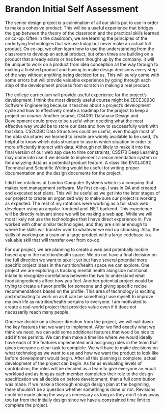 # Brandon Initial Self Assessment

The senior design project is a culmination of all our skills put to use in order to make a cohesive product. This will be a useful experience that bridges the gap between the theory of the classroom and the practical skills learned on co-op. Often in the classroom, we are learning the principles of the underlying technologies that we use today but never make an actual full product. On co-op, we often learn how to use the understanding from the classroom to develop an actual product, but often times are building on a product that already exists or has been thought up by the company. It will be unique to work on a product from idea conception all the way through to making a finished product and having to make design decisions every step of the way without anything being decided for us. This will surely come with some errors but will provide valuable experience by going through each step of the development process from scratch in making a real product.

The college curriculum will provide useful experience for the project’s development. I think the most directly useful course might be EECE3093C Software Engineering because it teaches about a project’s development cycle and how to effectively create a roadmap for the project to keep a project on course. Another course, CS4092 Database Design and Development could prove to be useful when deciding what the most effective way would be to store our data and how to successfully work with that data. CS2028C Data Structures could be useful, even though most of the data structures we learned to create are widely available to be used, it’s helpful to know which data structure to use in which situation in order to more efficiently interact with data. Although not likely to make it into the final version of our web app due to time constraints, CS5173 Deep Learning may come into use if we decide to implement a recommendation system or for analyzing data as a potential product feature. A class like ENGL4092 Technical and Scientific Writing would be useful for writing proper documentation and the design documents for the project.

I did five rotations at London Computer Systems which is a company that makes rent management software. My first co-op, I was in QA and created and executed test plans. This will be useful as we get into the later stages of our project to create an organized way to make sure our project is working as expected. The rest of my rotations were working as a full stack web developer using an angular frontend and .NET backend. This experience will be directly relevant since we will be making a web app. While we will most likely not use the technologies that I have direct experience in, I’ve worked with other similar technologies, and they are similar enough to where the skills will transfer over to whatever we end up choosing. Also, the skills of working on a team on a large product with a large codebase is a valuable skill that will transfer over from co-op.

For our project, we are planning to create a web and potentially mobile based app in the nutrition/health space. We do not have a final decision on the full direction we want to take it yet but have several potential more specific project ideas in the nutrition/health space we can explore. One project we are exploring is tracking mental health alongside nutritional intake to recognize correlations between the two to understand what foods/ingredients affect how you feel. Another potential project would be trying to create a flavor profile for someone and giving specific recipe recommendations based on the profile. This area of technology is exciting and motivating to work on as it can be something I use myself to improve my own life as nutrition/health pertains to everyone. I am motivated to create a real-world project that provides value even if it does not necessarily reach many people.

Once we decide on a clearer direction from the project, we will nail down the key features that we want to implement. After we find exactly what we think we need, we can add some additional features that would be nice to add if time permits. We can then make a timeline where we would ideally have each of the features implemented and assigning roles in the team that gives everyone a clear task to complete. We will have to make decisions on what technologies we want to use and how we want the product to look like before development would begin. After all this planning is complete, actual development of the project can begin. As far as evaluating levels of contribution, the roles will be decided as a team to give everyone an equal workload and as long as each member completes their role to the design specification we all decide on before development, then a full contribution was made. If we make a thorough enough design plan at the beginning, there shouldn’t be a question whether something is done or not. Revisions could be made along the way as necessary as long as they don’t stray away too far from the initially design since we have a constrained time limit to complete the project.
